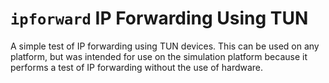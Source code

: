`ipforward` IP Forwarding Using TUN
===================================

A simple test of IP forwarding using TUN devices. This can be used on
any platform, but was intended for use on the simulation platform
because it performs a test of IP forwarding without the use of hardware.
